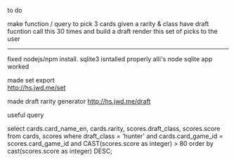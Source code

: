 to do

make function / query to pick 3 cards given a rarity & class
have draft fucntion call this 30 times and build a draft
render this set of picks to the user

---------------------------

fixed nodejs/npm install.
sqlite3 isntalled properly
alli's node sqlite app worked

made set export 			
http://hs.jwd.me/set

made draft rarity generator
http://hs.jwd.me/draft

useful query

select
	cards.card_name_en, 
	cards.rarity, 
	scores.draft_class, 
	scores.score 
from 
	cards, 
	scores
where 
	draft_class = 'hunter' and 
	cards.card_game_id = scores.card_game_id and 
	CAST(scores.score as integer) > 80 
order by 
	cast(scores.score as integer) DESC;

